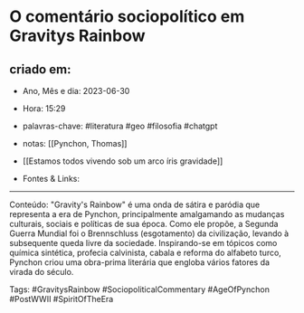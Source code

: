 # O comentário sociopolítico em Gravitys Rainbow

## criado em: 
-  Ano, Mês e dia: 2023-06-30
- Hora: 15:29

- palavras-chave: #literatura #geo #filosofia #chatgpt 
- notas: [[Pynchon, Thomas]]
- [[Estamos todos vivendo sob um arco íris gravidade]]
- Fontes & Links: 
---

Conteúdo: "Gravity's Rainbow" é uma onda de sátira e paródia que representa a era de Pynchon, principalmente amalgamando as mudanças culturais, sociais e políticas de sua época. Como ele propõe, a Segunda Guerra Mundial foi o Brennschluss (esgotamento) da civilização, levando à subsequente queda livre da sociedade. Inspirando-se em tópicos como química sintética, profecia calvinista, cabala e reforma do alfabeto turco, Pynchon criou uma obra-prima literária que engloba vários fatores da virada do século.


Tags: #GravitysRainbow #SociopoliticalCommentary #AgeOfPynchon #PostWWII #SpiritOfTheEra